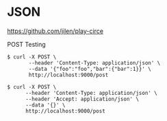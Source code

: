 # JSON

https://github.com/jilen/play-circe

POST Testing

```
$ curl -X POST \
       --header 'Content-Type: application/json' \
       --data '{"foo":"foo","bar":{"bar":1}}' \
       http://localhost:9000/post
```

```
$ curl -X POST \
      --header 'Content-Type: application/json' \
      --header 'Accept: application/json' \
      --data '{}' \
      http://localhost:9000/post
```
